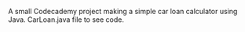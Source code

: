 A small Codecademy project making a simple car loan calculator using Java. CarLoan.java file to see code.
